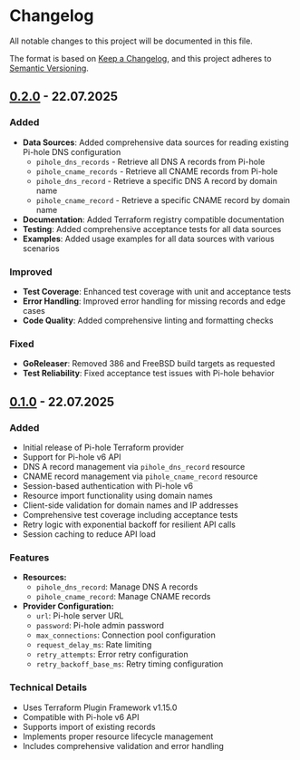 # Changelog

All notable changes to this project will be documented in this file.

The format is based on [Keep a Changelog](https://keepachangelog.com/en/1.0.0/),
and this project adheres to [Semantic Versioning](https://semver.org/spec/v2.0.0.html).

## [0.2.0] - 22.07.2025

### Added
- **Data Sources**: Added comprehensive data sources for reading existing Pi-hole DNS configuration
  - `pihole_dns_records` - Retrieve all DNS A records from Pi-hole
  - `pihole_cname_records` - Retrieve all CNAME records from Pi-hole
  - `pihole_dns_record` - Retrieve a specific DNS A record by domain name
  - `pihole_cname_record` - Retrieve a specific CNAME record by domain name
- **Documentation**: Added Terraform registry compatible documentation
- **Testing**: Added comprehensive acceptance tests for all data sources
- **Examples**: Added usage examples for all data sources with various scenarios

### Improved
- **Test Coverage**: Enhanced test coverage with unit and acceptance tests
- **Error Handling**: Improved error handling for missing records and edge cases
- **Code Quality**: Added comprehensive linting and formatting checks

### Fixed
- **GoReleaser**: Removed 386 and FreeBSD build targets as requested
- **Test Reliability**: Fixed acceptance test issues with Pi-hole behavior

## [0.1.0] - 22.07.2025

### Added
- Initial release of Pi-hole Terraform provider
- Support for Pi-hole v6 API
- DNS A record management via `pihole_dns_record` resource
- CNAME record management via `pihole_cname_record` resource
- Session-based authentication with Pi-hole v6
- Resource import functionality using domain names
- Client-side validation for domain names and IP addresses
- Comprehensive test coverage including acceptance tests
- Retry logic with exponential backoff for resilient API calls
- Session caching to reduce API load

### Features
- **Resources:**
  - `pihole_dns_record`: Manage DNS A records
  - `pihole_cname_record`: Manage CNAME records
- **Provider Configuration:**
  - `url`: Pi-hole server URL
  - `password`: Pi-hole admin password
  - `max_connections`: Connection pool configuration
  - `request_delay_ms`: Rate limiting
  - `retry_attempts`: Error retry configuration
  - `retry_backoff_base_ms`: Retry timing configuration

### Technical Details
- Uses Terraform Plugin Framework v1.15.0
- Compatible with Pi-hole v6 API
- Supports import of existing records
- Implements proper resource lifecycle management
- Includes comprehensive validation and error handling

[Unreleased]: https://github.com/lukaspustina/terraform-provider-pihole/compare/v0.2.0...HEAD
[0.2.0]: https://github.com/lukaspustina/terraform-provider-pihole/compare/v0.1.0...v0.2.0
[0.1.0]: https://github.com/lukaspustina/terraform-provider-pihole/releases/tag/v0.1.0
